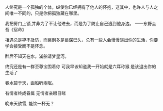 人终究是一个孤独的个体，纵使你已经拥有了他人的怀抱，这其中，也许人与人之间唯一不同的，只是你把孤独藏在哪里。

我把房门上锁,并非为了不让他进去，而是为了防止自己逃到他身边。 ——东野圭吾《宿命》

相遇总是猝不及防，而离别多是蓄谋已久，总有一些人会慢慢淡出你的生活，你要学会接受而不是怀念。

醉后不知天在水，滿船请梦星河。

终究还是有一群至尊宝围着你 
可我早该知道我一开始就是六耳称猴 
是该退出你的生活了

春水碧于天，画船听兩眠。

有情者终成眷属 
无情者亲眼目睹

晚来天欲雪, 能饮一杯无？